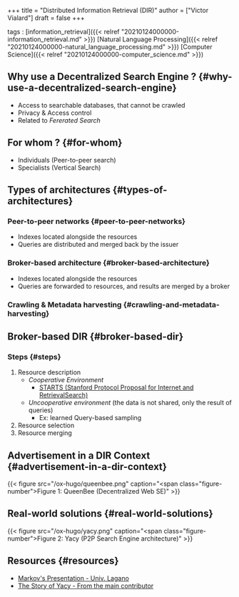 +++
title = "Distributed Information Retrieval (DIR)"
author = ["Victor Vialard"]
draft = false
+++

tags
: [information_retrieval]({{< relref "20210124000000-information_retrieval.md" >}}) [Natural Language Processing]({{< relref "20210124000000-natural_language_processing.md" >}}) [Computer Science]({{< relref "20210124000000-computer_science.md" >}})


## Why use a Decentralized Search Engine ? {#why-use-a-decentralized-search-engine}

-   Access to searchable databases, that cannot be crawled
-   Privacy &amp; Access control
-   Related to _Fererated Search_


## For whom ? {#for-whom}

-   Individuals (Peer-to-peer search)
-   Specialists (Vertical Search)


## Types of architectures {#types-of-architectures}


### Peer-to-peer networks {#peer-to-peer-networks}

-   Indexes located alongside the resources
-   Queries are distributed and merged back by the issuer


### Broker-based architecture {#broker-based-architecture}

-   Indexes located alongside the resources
-   Queries are forwarded to resources, and results are merged by a broker


### Crawling &amp; Metadata harvesting {#crawling-and-metadata-harvesting}


## Broker-based DIR {#broker-based-dir}


### Steps {#steps}

1.  Resource description
    -   _Cooperative Environment_
        -   [STARTS (Stanford Protocol Proposal for Internet and RetrievalSearch)](http://ilpubs.stanford.edu:8090/283/)
    -   _Uncooperative environment_ (the data is not shared, only the result of queries)
        -   Ex: learned Query-based sampling
2.  Resource selection
3.  Resource merging


## Advertisement in a DIR Context {#advertisement-in-a-dir-context}

{{< figure src="/ox-hugo/queenbee.png" caption="<span class=\"figure-number\">Figure 1: </span>QueenBee (Decentralized Web SE)" >}}


## Real-world solutions {#real-world-solutions}

{{< figure src="/ox-hugo/yacy.png" caption="<span class=\"figure-number\">Figure 2: </span>Yacy (P2P Search Engine architecture)" >}}


## Resources {#resources}

-   [Markov's Presentation - Univ. Lagano](https://www.lektorium.tv/sites/lektorium.tv/files/additional_files/1280814652_12935_20100528_distributedinformationretrieval_crestani_lecture01-02.pdf)
-   [The Story of Yacy - From the main contributor](https://searchlab.eu/t/the-story-of-yacy-grid/48)
